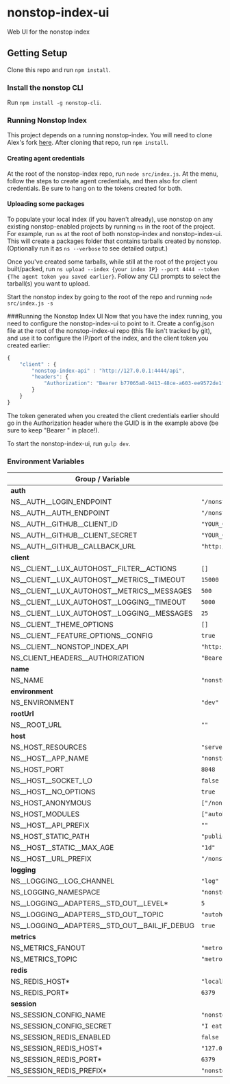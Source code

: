 # nonstop-index-ui
Web UI for the nonstop index

## Getting Setup
Clone this repo and run `npm install`.

### Install the nonstop CLI
Run `npm install -g nonstop-cli`.

### Running Nonstop Index
This project depends on a running nonstop-index. You will need to clone Alex's fork [here](https://github.com/arobson/nonstop-index). After cloning that repo, run `npm install`.

#### Creating agent credentials
At the root of the nonstop-index repo, run `node src/index.js`. At the menu, follow the steps to create agent credentials, and then also for client credentials. Be sure to hang on to the tokens created for both.

#### Uploading some packages
To populate your local index (if you haven't already), use nonstop on any existing nonstop-enabled projects by running `ns` in the root of the project. For example, run `ns` at the root of both nonstop-index and nonstop-index-ui. This will create a packages folder that contains tarballs created by nonstop. (Optionally run it as `ns --verbose` to see detailed output.)

Once you've created some tarballs, while still at the root of the project you built/packed, run `ns upload --index {your index IP} --port 4444 --token {The agent token you saved earlier}`. Follow any CLI prompts to select the tarball(s) you want to upload.

Start the nonstop index by going to the root of the repo and running `node src/index.js -s`

###Running the Nonstop Index UI
Now that you have the index running, you need to configure the nonstop-index-ui to point to it. Create a config.json file at the root of the nonstop-index-ui repo (this file isn't tracked by git), and use it to configure the IP/port of the index, and the client token you created earlier:

```javascript
{
	"client" : {
		"nonstop-index-api" : "http://127.0.0.1:4444/api",
		"headers": {
			"Authorization": "Bearer b77065a8-9413-48ce-a603-ee9572de1f36"
		}
	}
}
```
The token generated when you created the client credentials earlier should go in the Authorization header where the GUID is in the example above (be sure to keep "Bearer " in place!).

To start the nonstop-index-ui, run `gulp dev`.

### Environment Variables

<!-- EnvironmentVariables -->
| Group / Variable | Default |
|-------------|---------|
| **auth** | |
| NS__AUTH__LOGIN_ENDPOINT | `"/nonstop/auth/login"` |
| NS__AUTH__AUTH_ENDPOINT | `"/nonstop/auth/github"` |
| NS__AUTH__GITHUB__CLIENT_ID | `"YOUR_CLIENT_ID_HERE"` |
| NS__AUTH__GITHUB__CLIENT_SECRET | `"YOUR_CLIENT_SECRET_HERE"` |
| NS__AUTH__GITHUB__CALLBACK_URL | `"http://localhost:8048/nonstop/auth/github/callback"` |
| **client** | |
| NS__CLIENT__LUX_AUTOHOST__FILTER__ACTIONS | `[]` |
| NS__CLIENT__LUX_AUTOHOST__METRICS__TIMEOUT | `15000` |
| NS__CLIENT__LUX_AUTOHOST__METRICS__MESSAGES | `500` |
| NS__CLIENT__LUX_AUTOHOST__LOGGING__TIMEOUT | `5000` |
| NS__CLIENT__LUX_AUTOHOST__LOGGING__MESSAGES | `25` |
| NS__CLIENT__THEME_OPTIONS | `[]` |
| NS__CLIENT__FEATURE_OPTIONS__CONFIG | `true` |
| NS__CLIENT__NONSTOP_INDEX_API | `"http://nsindex.com:4444/api"` |
| NS_CLIENT_HEADERS__AUTHORIZATION | `"Bearer SooPurSeekretTokin"` |
| **name** | |
| NS_NAME | `"nonstop-index-ui"` |
| **environment** | |
| NS_ENVIRONMENT | `"dev"` |
| **rootUrl** | |
| NS__ROOT_URL | `""` |
| **host** | |
| NS_HOST_RESOURCES | `"server/resource"` |
| NS__HOST__APP_NAME | `"nonstop-index-ui"` |
| NS_HOST_PORT | `8048` |
| NS__HOST__SOCKET_I_O | `false` |
| NS__HOST__NO_OPTIONS | `true` |
| NS_HOST_ANONYMOUS | `["/nonstop/_status","/nonstop/auth/login","/nonstop/images","/nonstop/js","/nonstop/css","/nonstop/fonts"]` |
| NS_HOST_MODULES | `["autohost-logging-collector","autohost-metrics-collector","autohost-pubsub"]` |
| NS__HOST__API_PREFIX | `""` |
| NS_HOST_STATIC_PATH | `"public"` |
| NS__HOST__STATIC__MAX_AGE | `"1d"` |
| NS__HOST__URL_PREFIX | `"/nonstop"` |
| **logging** | |
| NS__LOGGING__LOG_CHANNEL | `"log"` |
| NS_LOGGING_NAMESPACE | `"nonstop-index-ui"` |
| NS__LOGGING__ADAPTERS__STD_OUT__LEVEL\* | `5` |
| NS__LOGGING__ADAPTERS__STD_OUT__TOPIC | `"autohost.access,nonstop-index-ui.#"` |
| NS__LOGGING__ADAPTERS__STD_OUT__BAIL_IF_DEBUG | `true` |
| **metrics** | |
| NS_METRICS_FANOUT | `"metronic.all.ex"` |
| NS_METRICS_TOPIC | `"metronic.topic.ex"` |
| **redis** | |
| NS_REDIS_HOST\* | `"localhost"` |
| NS_REDIS_PORT\* | `6379` |
| **session** | |
| NS_SESSION_CONFIG_NAME | `"nonstop-index-ui.sid"` |
| NS_SESSION_CONFIG_SECRET | `"I eat my peas with honey, I've done it all my life"` |
| NS_SESSION_REDIS_ENABLED | `false` |
| NS_SESSION_REDIS_HOST\* | `"127.0.0.1"` |
| NS_SESSION_REDIS_PORT\* | `6379` |
| NS_SESSION_REDIS_PREFIX\* | `"nonstop-index-ui"` |
<!-- /EnvironmentVariables -->
